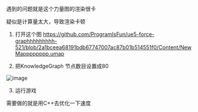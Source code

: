 遇到的问题就是这个力量图的渲染很卡

疑似是计算量太大，导致渲染卡顿


1. 打开这个图 https://github.com/ProgramIsFun/ue5-force-graphhhhhhhhh-521/blob/2a1bceea68191bdb67747007ac87b01b514551f0/Content/NewMapppppppp.umap

2. 把KnowledgeGraph      节点数目设置成80   

![image](https://github.com/user-attachments/assets/ee1ed9fe-dc6d-421e-9d99-f05157af9baf)


3. 运行游戏



需要做的就是用C++去优化一下速度